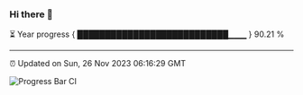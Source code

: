 ### Hi there 👋

⏳ Year progress { ███████████████████████████▁▁▁ } 90.21 %

---

⏰ Updated on Sun, 26 Nov 2023 06:16:29 GMT

![Progress Bar CI](https://github.com/liununu/liununu/workflows/Progress%20Bar%20CI/badge.svg)
